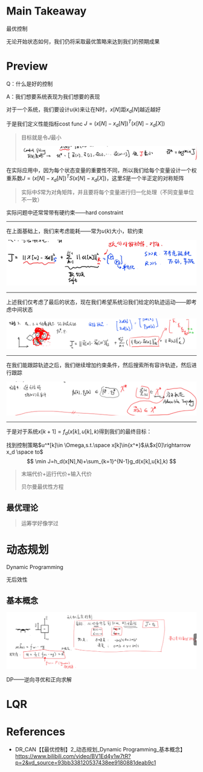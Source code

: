 # Main Takeaway

最优控制

无论开始状态如何，我们仍将采取最优策略来达到我们的预期成果

<!--more-->

# Preview

Q：什么是好的控制

A：我们想要系统表现为我们想要的表现

对于一个系统，我们要设计$u(k)$来让在N时，$x[N]$距$x_d[N]$越近越好

于是我们定义性能指标cost func $J=(x[N]-x_d[N])^T(x[N]-x_d[X])$

> 目标就是令$J$最小
>
> ![image-20240924101652232](markdown-img/最优控制.assets/image-20240924101652232.png)

在实际应用中，因为每个状态变量的重要性不同，所以我们给每个变量设计一个权重系数$J=(x[N]-x_d[N])^TS(x[N]-x_d[X])$，这里$S$是一个半正定的对称矩阵

> 实际中$S$常为对角矩阵，并且要将每个变量进行归一化处理（不同变量单位不一致）

实际问题中还常常带有硬约束——hard constraint

------

在上面基础上，我们来考虑能耗——常为$u(k)$大小，软约束

![image-20240924102411402](markdown-img/最优控制.assets/image-20240924102411402.png)

------

上述我们仅考虑了最后的状态，现在我们希望系统沿我们给定的轨迹运动——即考虑中间状态

![image-20240924102551079](markdown-img/最优控制.assets/image-20240924102551079.png)

------

在我们能跟踪轨迹之后，我们继续增加约束条件，然后搜索所有容许轨迹，然后进行跟踪

![image-20240924102703388](markdown-img/最优控制.assets/image-20240924102703388.png)



------

于是对于系统$x[k+1]=f_d(x[k],u[k],k)$得到我们的最终目标：

找到控制策略$u^*[k]\in \Omega,s.t.\space x[k]\in{x^*}$从$x[0]\rightarrow x_d \space to$ 
$$
\min J=h_d(x[N],N)+\sum_{k=1}^{N-1}g_d(x[k],u[k],k)
$$

> 末端代价+运行代价+输入代价
>
> 贝尔曼最优性方程

## 最优理论

> 运筹学好像学过





# 动态规划

Dynamic Programming

无后效性

## 基本概念

![image-20240924103426299](markdown-img/最优控制.assets/image-20240924103426299.png)

DP——逆向寻优和正向求解









# LQR







































# References

- DR_CAN【【最优控制】2_动态规划_Dynamic Programming_基本概念】https://www.bilibili.com/video/BV1Ed4y1w7tR?p=2&vd_source=93bb338120537438ee9180881deab9c1
